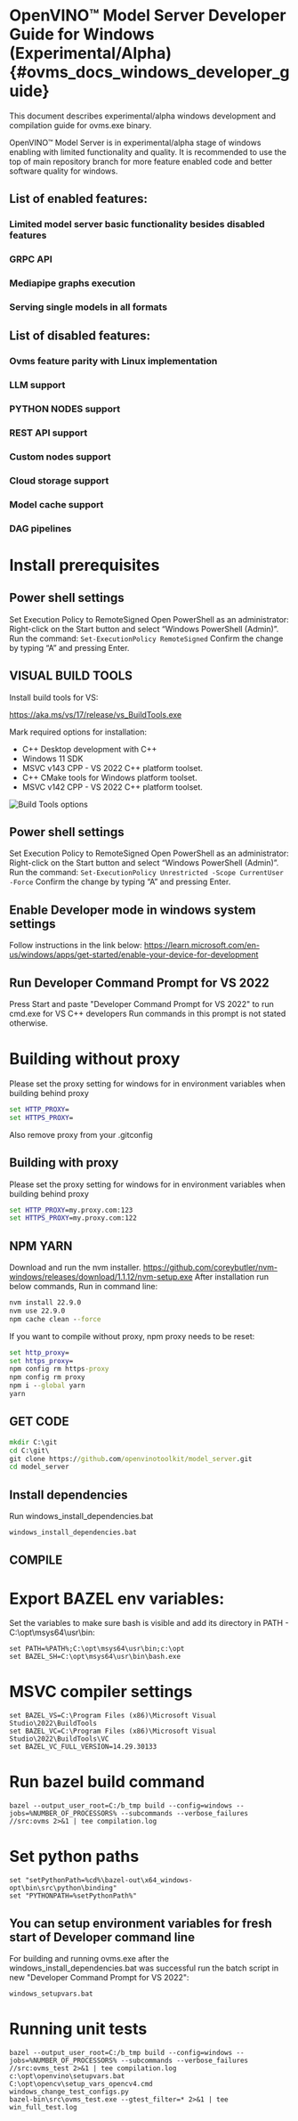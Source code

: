 # OpenVINO&trade; Model Server Developer Guide for Windows (Experimental/Alpha) {#ovms_docs_windows_developer_guide}
This document describes experimental/alpha windows development and compilation guide for ovms.exe binary.

OpenVINO&trade; Model Server is in experimental/alpha stage of windows enabling with limited functionality and quality.
It is recommended to use the top of main repository branch for more feature enabled code and better software quality for windows.

## List of enabled features:
### Limited model server basic functionality besides disabled features
### GRPC API
### Mediapipe graphs execution
### Serving single models in all formats

## List of disabled features:
### Ovms feature parity with Linux implementation
### LLM support
### PYTHON NODES support
### REST API support
### Custom nodes support
### Cloud storage support
### Model cache support
### DAG pipelines

# Install prerequisites

## Power shell settings
Set Execution Policy to RemoteSigned
Open PowerShell as an administrator: Right-click on the Start button and select “Windows PowerShell (Admin)”.
Run the command:
```Set-ExecutionPolicy RemoteSigned```
Confirm the change by typing “A” and pressing Enter.

## VISUAL BUILD TOOLS
Install build tools for VS:

https://aka.ms/vs/17/release/vs_BuildTools.exe

Mark required options for installation:
- C++ Desktop development with C++
- Windows 11 SDK
- MSVC v143 CPP - VS 2022 C++ platform toolset.
- C++ CMake tools for Windows platform toolset.
- MSVC v142 CPP - VS 2022 C++ platform toolset.

![Build Tools options](build_tools.jpg)

## Power shell settings
Set Execution Policy to RemoteSigned
Open PowerShell as an administrator: Right-click on the Start button and select “Windows PowerShell (Admin)”.
Run the command:
```Set-ExecutionPolicy Unrestricted -Scope CurrentUser -Force```
Confirm the change by typing “A” and pressing Enter.

## Enable Developer mode in windows system settings
Follow instructions in the link below:
https://learn.microsoft.com/en-us/windows/apps/get-started/enable-your-device-for-development

## Run Developer Command Prompt for VS 2022
Press Start and paste "Developer Command Prompt for VS 2022" to run cmd.exe for VS C++ developers
Run commands in this prompt is not stated otherwise.

# Building without proxy
Please set the proxy setting for windows for in environment variables when building behind proxy
```bat
set HTTP_PROXY=
set HTTPS_PROXY=
```
Also remove proxy from your .gitconfig

## Building with proxy
Please set the proxy setting for windows for in environment variables when building behind proxy
```bat
set HTTP_PROXY=my.proxy.com:123
set HTTPS_PROXY=my.proxy.com:122
```

## NPM YARN
Download and run the nvm installer.
https://github.com/coreybutler/nvm-windows/releases/download/1.1.12/nvm-setup.exe
After installation run below commands,
Run in command line:
```bat
nvm install 22.9.0
nvm use 22.9.0
npm cache clean --force
```

If you want to compile without proxy, npm proxy needs to be reset:
```bat
set http_proxy=
set https_proxy=
npm config rm https-proxy
npm config rm proxy
npm i --global yarn
yarn
```

## GET CODE
```bat
mkdir C:\git
cd C:\git\
git clone https://github.com/openvinotoolkit/model_server.git
cd model_server
```

## Install dependencies
Run windows_install_dependencies.bat
```bat
windows_install_dependencies.bat
```

## COMPILE

# Export BAZEL env variables:
Set the variables to make sure bash is visible and add its directory in PATH - C:\opt\msys64\usr\bin:
```
set PATH=%PATH%;C:\opt\msys64\usr\bin;c:\opt
set BAZEL_SH=C:\opt\msys64\usr\bin\bash.exe
```

# MSVC compiler settings
```
set BAZEL_VS=C:\Program Files (x86)\Microsoft Visual Studio\2022\BuildTools
set BAZEL_VC=C:\Program Files (x86)\Microsoft Visual Studio\2022\BuildTools\VC
set BAZEL_VC_FULL_VERSION=14.29.30133
```

# Run bazel build command
```
bazel --output_user_root=C:/b_tmp build --config=windows --jobs=%NUMBER_OF_PROCESSORS% --subcommands --verbose_failures //src:ovms 2>&1 | tee compilation.log
```

# Set python paths
```
set "setPythonPath=%cd%\bazel-out\x64_windows-opt\bin\src\python\binding"
set "PYTHONPATH=%setPythonPath%"
```

## You can setup environment variables for fresh start of Developer command line
For building and running ovms.exe after the windows_install_dependencies.bat was successful run the batch script in new "Developer Command Prompt for VS 2022":
```
windows_setupvars.bat
```

# Running unit tests
```
bazel --output_user_root=C:/b_tmp build --config=windows --jobs=%NUMBER_OF_PROCESSORS% --subcommands --verbose_failures //src:ovms_test 2>&1 | tee compilation.log
c:\opt\openvino\setupvars.bat
C:\opt\opencv\setup_vars_opencv4.cmd
windows_change_test_configs.py
bazel-bin\src\ovms_test.exe --gtest_filter=* 2>&1 | tee win_full_test.log
```
